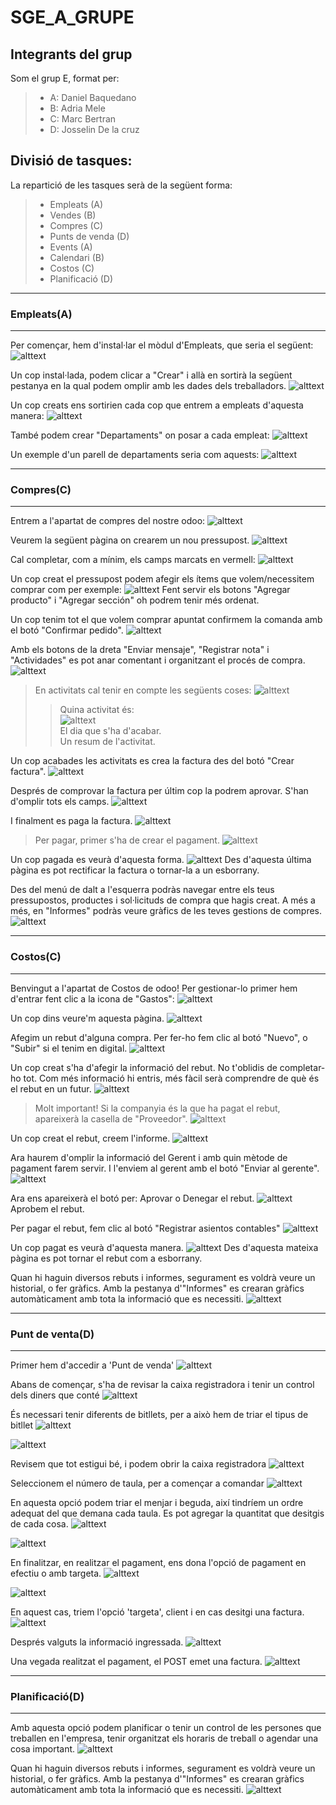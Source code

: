 # SGE_A_GRUPE

## Integrants del grup
Som el grup E, format per:
>* A: Daniel Baquedano
>* B: Adria Mele
>* C: Marc Bertran
>* D: Josselin De la cruz

## Divisió de tasques:

La repartició de les tasques serà de la següent forma:

>* Empleats (A)
>* Vendes (B)
>* Compres (C)
>* Punts de venda (D)
>* Events (A)
>* Calendari (B)
>* Costos (C)
>* Planificació (D)

----
### Empleats(A)
----

Per començar, hem d'instal·lar el mòdul d'Empleats, que seria el següent:
![alttext](img/Empleats/AplicacióEmpleats.png "Aplicació")

Un cop instal·lada, podem clicar a "Crear" i allà en sortirà la següent pestanya en la qual podem omplir amb les dades dels treballadors.
![alttext](img/Empleats/TestCreacioEmpleats.png "Test Exemple Empleats")

Un cop creats ens sortirien cada cop que entrem a empleats d'aquesta manera:
![alttext](img/Empleats/ExempleEmpleatsCreats.png "Exemple Empleats")

També podem crear "Departaments" on posar a cada empleat:
![alttext](img/Empleats/TestDepartamentos.png "Test Departament")

Un exemple d'un parell de departaments seria com aquests:
![alttext](img/Empleats/EjemploDepartamentos.png "Exemple Departaments")

----
### Compres(C)
----

Entrem a l'apartat de compres del nostre odoo:
![alttext](img/Compres/1entrarCompres.png "Entrar a compres")

Veurem la següent pàgina on crearem un nou pressupost.
![alttext](img/Compres/2nouPresupost.png "Creem nou pressupost")

Cal completar, com a mínim, els camps marcats en vermell:
![alttext](img/Compres/3presuCreat.png "P00001")

Un cop creat el pressupost podem afegir els ítems que volem/necessitem comprar com per exemple:
![alttext](img/Compres/4afegirProductes.png "Afegir productes")
Fent servir els botons "Agregar producto" i "Agregar sección" oh podrem tenir més ordenat.

Un cop tenim tot el que volem comprar apuntat confirmem la comanda amb el botó "Confirmar pedido".
![alttext](img/Compres/5confirmemComanda.png "Confirmar comanda")

Amb els botons de la dreta "Enviar mensaje", "Registrar nota" i "Actividades" es pot anar comentant i organitzant el procés de compra.
![alttext](img/Compres/6seguimentPressu.png "Seguiment pressupost")

>En activitats cal tenir en compte les següents coses:
>![alttext](img/Compres/6.1Activitats.png "Activitats")     
>>Quina activitat és:   
>>![alttext](img/Compres/6.2tipusActivitat.png "Tipus Activitats")    
>>El dia que s'ha d'acabar.     
>>Un resum de l'activitat.

Un cop acabades les activitats es crea la factura des del botó "Crear factura".
![alttext](img/Compres/7crearFactura.png "Crear factura")

Després de comprovar la factura per últim cop la podrem aprovar. S'han d'omplir tots els camps.
![alttext](img/Compres/8confirmarFactura.png "Confirmar Factura")

I finalment es paga la factura.
![alttext](img/Compres/9pagarFactura.png "Pagar factura")

>Per pagar, primer s'ha de crear el pagament.
>![alttext](img/Compres/10crearPago.png "Crear pagament")

Un cop pagada es veurà d'aquesta forma.
![alttext](img/Compres/11facturaPagada.png "Factura pagada")
Des d'aquesta última pàgina es pot rectificar la factura o tornar-la a un esborrany.

Des del menú de dalt a l'esquerra podràs navegar entre els teus pressupostos, productes i sol·licituds de compra que hagis creat. A més a més, en "Informes" podràs veure gràfics de les teves gestions de compres.
![alttext](img/Compres/12mesInfo.png "Més informació")

----
### Costos(C)
----

Benvingut a l'apartat de Costos de odoo! Per gestionar-lo primer hem d'entrar fent clic a la icona de "Gastos":
![alttext](img/Costos/1Entrar.png "Entrar a Costos")

Un cop dins veure'm aquesta pàgina.
![alttext](img/Costos/2Principal.png "Pàgina principal")

Afegim un rebut d'alguna compra. Per fer-ho fem clic al botó "Nuevo", o "Subir" si el tenim en digital.
![alttext](img/Costos/3CrearRebut.png "Crear rebut")

Un cop creat s'ha d'afegir la informació del rebut. No t'oblidis de completar-ho tot. Com més informació hi entris, més fàcil serà comprendre de què és el rebut en un futur.
![alttext](img/Costos/4OmplirRebut.png "Omplir rebut")

> Molt important! Si la companyia és la que ha pagat el rebut, apareixerà la casella de "Proveedor". 
>![alttext](img/Costos/4.1PagatXcompanyia.png)

Un cop creat el rebut, creem l'informe.
![alttext](img/Costos/5CrearInforme.png "Crear informe")

Ara haurem d'omplir la informació del Gerent i amb quin mètode de pagament farem servir. I l'enviem al gerent amb el botó "Enviar al gerente".
![alttext](img/Costos/6OmplirEnviarInforme.png "Omplir i enviar")

Ara ens apareixerà el botó per: Aprovar o Denegar el rebut.
![alttext](img/Costos/7Aprobar.png "Aprovar")
Aprobem el rebut.

Per pagar el rebut, fem clic al botó "Registrar asientos contables"
![alttext](img/Costos/8Pagem.png "Pagar el rebut")

Un cop pagat es veurà d'aquesta manera.
![alttext](img/Costos/9Pagat.png)
Des d'aquesta mateixa pàgina es pot tornar el rebut com a esborrany.

Quan hi haguin diversos rebuts i informes, segurament es voldrà veure un historial, o fer gràfics. Amb la pestanya d'"Informes" es crearan gràfics automàticament amb tota la informació que es necessiti.
![alttext](img/Costos/10mesinfo.png "Més informació")

----
### Punt de venta(D)
----

Primer hem d'accedir a 'Punt de venda'
![alttext](img/TPV/Imatge1.jpeg)

Abans de començar, s'ha de revisar la caixa registradora i tenir un control dels diners que conté
![alttext](img/TPV/Imatge2.jpeg)

És necessari tenir diferents de bitllets, per a això hem de triar el tipus de bitllet
![alttext](img/TPV/Imatge3.jpeg)

![alttext](img/TPV/Imatge4.jpeg)

Revisem que tot estigui bé, i podem obrir la caixa registradora
![alttext](img/TPV/Imatge5.jpeg)

Seleccionem el número de taula, per a començar a comandar
![alttext](img/TPV/Imatge6.jpeg)

En aquesta opció podem triar el menjar i beguda, així tindríem un ordre adequat del que demana cada taula. Es pot agregar la quantitat que desitgis de cada cosa.
![alttext](img/TPV/Imatge7.jpeg)

![alttext](img/TPV/Imatge8.jpeg)

En finalitzar, en realitzar el pagament, ens dona l'opció de pagament en efectiu o amb targeta.
![alttext](img/TPV/Imatge9.jpeg)

![alttext](img/TPV/Imatge10.jpeg)

En aquest cas, triem l'opció 'targeta', client i en cas desitgi una factura.
![alttext](img/TPV/Imatge11.jpeg)

Després valguts la informació ingressada.
![alttext](img/TPV/Imatge12.jpeg)

Una vegada realitzat el pagament, el POST emet una factura.
![alttext](img/TPV/Imatge14.jpeg)

----
### Planificació(D)
----

Amb aquesta opció podem planificar o tenir un control de les persones que treballen en l'empresa, tenir organitzat els horaris de treball o agendar una cosa important.
![alttext](img/TPV/Imatge15.jpeg)

Quan hi haguin diversos rebuts i informes, segurament es voldrà veure un historial, o fer gràfics. Amb la pestanya d'"Informes" es crearan gràfics automàticament amb tota la informació que es necessiti.
![alttext](img/Costos/10mesinfo.png "Més informació")

